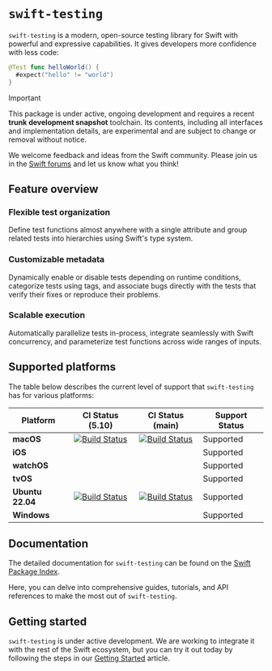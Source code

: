 # `swift-testing`

<!--
This source file is part of the Swift.org open source project

Copyright (c) 2023 Apple Inc. and the Swift project authors
Licensed under Apache License v2.0 with Runtime Library Exception

See https://swift.org/LICENSE.txt for license information
See https://swift.org/CONTRIBUTORS.txt for Swift project authors
-->

`swift-testing` is a modern, open-source testing library for Swift with powerful
and expressive capabilities. It gives developers more confidence with less code:

```swift
@Test func helloWorld() {
  #expect("hello" != "world")
}
```

> [!IMPORTANT]
> This package is under active, ongoing development and requires a recent
> **trunk development snapshot** toolchain. Its contents, including all
> interfaces and implementation details, are experimental and are subject to
> change or removal without notice.
>
> We welcome feedback and ideas from the Swift community. Please join us in the
> [Swift forums](https://forums.swift.org/c/related-projects/swift-testing)
> and let us know what you think!

## Feature overview

### Flexible test organization

Define test functions almost anywhere with a single attribute and group related
tests into hierarchies using Swift's type system.

### Customizable metadata

Dynamically enable or disable tests depending on runtime conditions, categorize
tests using tags, and associate bugs directly with the tests that verify their
fixes or reproduce their problems.

### Scalable execution

Automatically parallelize tests in-process, integrate seamlessly with Swift
concurrency, and parameterize test functions across wide ranges of inputs.

## Supported platforms

The table below describes the current level of support that `swift-testing` has
for various platforms:

| **Platform** | **CI Status (5.10)** | **CI Status (main)** | **Support Status** |
|-|:-:|:-:|-|
| **macOS** | [![Build Status](https://ci.swift.org/buildStatus/icon?job=swift-testing-main-swift-5.10-macos)](https://ci.swift.org/job/swift-testing-main-swift-5.10-macos/) | [![Build Status](https://ci.swift.org/buildStatus/icon?job=swift-testing-main-swift-main-macos)](https://ci.swift.org/view/Swift%20Packages/job/swift-testing-main-swift-main-macos/) | Supported |
| **iOS** | | | Supported |
| **watchOS** | | | Supported |
| **tvOS** | | | Supported |
| **Ubuntu 22.04** | [![Build Status](https://ci.swift.org/buildStatus/icon?job=swift-testing-main-swift-5.10-linux)](https://ci.swift.org/job/swift-testing-main-swift-5.10-linux/) | [![Build Status](https://ci.swift.org/buildStatus/icon?job=swift-testing-main-swift-main-linux)](https://ci.swift.org/view/Swift%20Packages/job/swift-testing-main-swift-main-linux/) | Supported |
| **Windows** | | | Supported |

## Documentation

The detailed documentation for `swift-testing` can be found on the
[Swift Package Index](https://swiftpackageindex.com/apple/swift-testing/main/documentation/testing).

Here, you can delve into comprehensive guides, tutorials, and API references to
make the most out of `swift-testing`.

## Getting started

`swift-testing` is under active development. We are working to integrate it with
the rest of the Swift ecosystem, but you can try it out today by following the
steps in our
[Getting Started](https://swiftpackageindex.com/apple/swift-testing/main/documentation/testing/temporarygettingstarted)
article.
